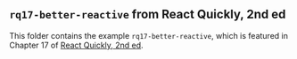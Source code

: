 ## `rq17-better-reactive` from React Quickly, 2nd ed

This folder contains the example `rq17-better-reactive`, which is featured in Chapter 17 of [React Quickly, 2nd ed](https://reactquickly.dev).
